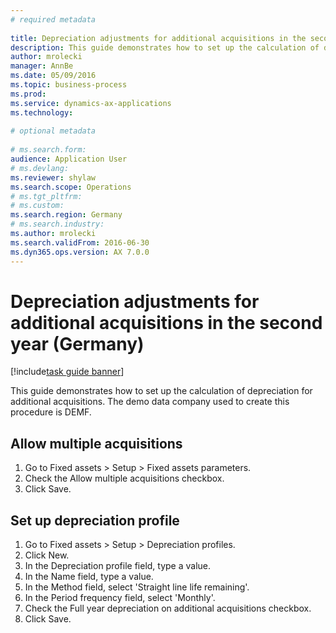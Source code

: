 ```yaml
--- 
# required metadata 
 
title: Depreciation adjustments for additional acquisitions in the second year (Germany)
description: This guide demonstrates how to set up the calculation of depreciation for additional acquisitions. 
author: mrolecki
manager: AnnBe 
ms.date: 05/09/2016
ms.topic: business-process 
ms.prod:  
ms.service: dynamics-ax-applications 
ms.technology:  
 
# optional metadata 
 
# ms.search.form:   
audience: Application User 
# ms.devlang:  
ms.reviewer: shylaw
ms.search.scope: Operations 
# ms.tgt_pltfrm:  
# ms.custom:  
ms.search.region: Germany
# ms.search.industry: 
ms.author: mrolecki
ms.search.validFrom: 2016-06-30 
ms.dyn365.ops.version: AX 7.0.0 
---
```

# Depreciation adjustments for additional acquisitions in the second year (Germany)

[!include[task guide banner](../../includes/task-guide-banner.md)]

This guide demonstrates how to set up the calculation of depreciation for additional acquisitions. The demo data company used to create this procedure is DEMF.


## Allow multiple acquisitions
1. Go to Fixed assets > Setup > Fixed assets parameters.
2. Check the Allow multiple acquisitions checkbox.
3. Click Save.

## Set up depreciation profile
1. Go to Fixed assets > Setup > Depreciation profiles.
2. Click New.
3. In the Depreciation profile field, type a value.
4. In the Name field, type a value.
5. In the Method field, select 'Straight line life remaining'.
6. In the Period frequency field, select 'Monthly'.
7. Check the Full year depreciation on additional acquisitions checkbox.
8. Click Save.

